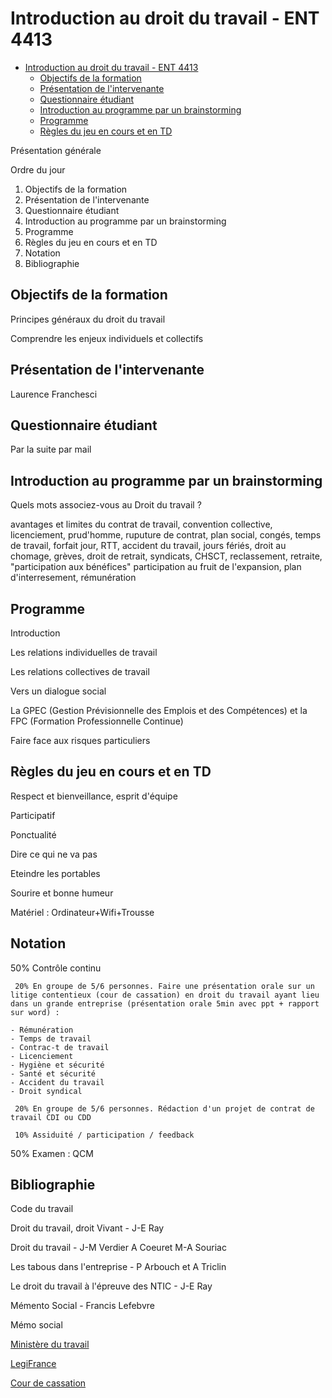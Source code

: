 # Introduction au droit du travail - ENT 4413

<!-- TOC depth:6 withLinks:1 updateOnSave:1 orderedList:0 -->

- [Introduction au droit du travail - ENT 4413](#introduction-au-droit-du-travail-ent-4413)
	- [Objectifs de la formation](#objectifs-de-la-formation)
	- [Présentation de l'intervenante](#prsentation-de-lintervenante)
	- [Questionnaire étudiant](#questionnaire-tudiant)
	- [Introduction au programme par un brainstorming](#introduction-au-programme-par-un-brainstorming)
	- [Programme](#programme)
	- [Règles du jeu en cours et en TD](#rgles-du-jeu-en-cours-et-en-td)

<!-- /TOC -->

Présentation générale

Ordre du jour

1. Objectifs de la formation
2. Présentation de l'intervenante
3. Questionnaire étudiant
4. Introduction au programme par un brainstorming
5. Programme
6. Règles du jeu en cours et en TD
7. Notation
8. Bibliographie


## Objectifs de la formation

Principes généraux du droit du travail

Comprendre les enjeux individuels et collectifs

## Présentation de l'intervenante

Laurence Franchesci

## Questionnaire étudiant

Par la suite par mail

## Introduction au programme par un brainstorming

Quels mots associez-vous au Droit du travail ?

avantages et limites du contrat de travail, convention collective, licenciement, prud'homme, ruputure de contrat, plan social, congés, temps de travail, forfait jour, RTT, accident du travail, jours fériés, droit au chomage, grèves, droit de retrait, syndicats, CHSCT, reclassement, retraite, "participation aux bénéfices" participation au fruit de l'expansion, plan d'interresement, rémunération

## Programme

Introduction

Les relations individuelles de travail

Les relations collectives de travail

Vers un dialogue social

La GPEC (Gestion Prévisionnelle des Emplois et des Compétences) et la FPC (Formation Professionnelle Continue)

Faire face aux risques particuliers

## Règles du jeu en cours et en TD

Respect et bienveillance, esprit d'équipe

Participatif

Ponctualité

Dire ce qui ne va pas

Eteindre les portables

Sourire et bonne humeur

Matériel : Ordinateur+Wifi+Trousse

## Notation

50% Contrôle continu

	 20% En groupe de 5/6 personnes. Faire une présentation orale sur un litige contentieux (cour de cassation) en droit du travail ayant lieu dans un grande entreprise (présentation orale 5min avec ppt + rapport sur word) :

	- Rémunération
	- Temps de travail
	- Contrac-t de travail
	- Licenciement
	- Hygiène et sécurité
	- Santé et sécurité  
	- Accident du travail
	- Droit syndical

	 20% En groupe de 5/6 personnes. Rédaction d'un projet de contrat de travail CDI ou CDD

	 10% Assiduité / participation / feedback

50% Examen : QCM

## Bibliographie

Code du travail

Droit du travail, droit Vivant - J-E Ray

Droit du travail - J-M Verdier A Coeuret M-A Souriac

Les tabous dans l'entreprise - P Arbouch et A Triclin

Le droit du travail à l'épreuve des NTIC - J-E Ray

Mémento Social - Francis Lefebvre

Mémo social

[Ministère du travail](http://www.travail-emploi.gouv.fr)

[LegiFrance](http://www.legifrance.gouv.fr)

[Cour de cassation](https://www.courdecassation.fr)
